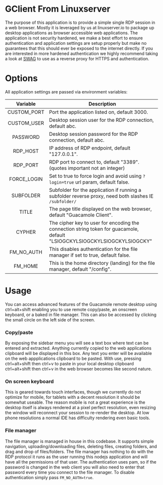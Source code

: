 # GClient From Linuxserver

The purpose of this application is to provide a simple single RDP session in a web browser. Mostly it is leveraged by us at linuxserver.io to package up desktop applications as browser accessible web applications.
The application is not security hardened, we make a best effort to ensure authentication and application settings are setup properly but make no guarantees that this should ever be exposed to the internet directly. If you are interested in more hardened authentication we highly recommend taking a look at [SWAG](https://github.com/linuxserver/docker-swag) to use as a reverse proxy for HTTPS and authentication.

# Options

All application settings are passed via environment variables:

| Variable | Description |
| :----: | --- |
| CUSTOM_PORT | Port the application listed on, default 3000. |
| CUSTOM_USER | Desktop session user for the RDP connection, default abc. |
| PASSWORD | Desktop session password for the RDP connection, default abc. |
| RDP_HOST | IP address of RDP endpoint, default "127.0.0.1". |
| RDP_PORT | RDP port to connect to, default "3389".(quotes important not an integer) |
| FORCE_LOGIN | Set to true to force login and avoid using `?login=true` url param, default false. |
| SUBFOLDER | Subfolder for the application if running a subfolder reverse proxy, need both slashes IE `/subfolder/` |
| TITLE | The page title displayed on the web browser, default "Guacamole Client". |
| CYPHER | The cipher key to user for encoding the connection string token for guacamole, default "LSIOGCKYLSIOGCKYLSIOGCKYLSIOGCKY" |
| FM_NO_AUTH | This disables authentication for the file manager if set to true, default false. |
| FM_HOME | This is the home directory (landing) for the file manager, default "/config". |

# Usage

You can access advanced features of the Guacamole remote desktop using ctrl+alt+shift enabling you to use remote copy/paste, an onscreen keyboard, or a baked in file manager. This can also be accessed by clicking the small circle on the left side of the screen.

### Copy/paste

By exposing the sidebar menu you will see a text box where text can be entered and extracted. Anything currently copied to the web applications clipboard will be displayed in this box. Any text you enter will be available on the web appplications clipboard to be pasted. With use, pressing ctrl+alt+shift then ctrl+v to paste in your local desktop clipboard ctrl+alt+shift then ctrl+v in the web browser becomes like second nature. 

### On screen keyboard

This is geared towards touch interfaces, though we currently do not optimize for mobile, for tablets with a decent resolution it should be somewhat useable. The reason mobile is not a great experience is the desktop itself is always rendered at a pixel perfect resolution, even resizing the window will reconnect your session to re-render the desktop. At low phone resolutions a normal IDE has difficulty rendering even basic tools.

### File manager

The file manager is managed in house in this codebase. It supports simple navigation, uploading/downloading files, deleting files, creating folders, and drag and drop of files/folders.
The file manager has nothing to do with the RDP protocol it runs as the user running this nodejs application and will have all the permissions of that user. 
The authentication uses pam, so if the password is changed in the web client you will also need to enter that password every time you connect to the file manager. To disable authentication simply pass `FM_NO_AUTH=true`.
